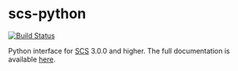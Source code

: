 scs-python
===

[![Build Status](https://github.com/bodono/scs-python/actions/workflows/test.yml/badge.svg)](https://github.com/bodono/scs-python/actions/workflows/test.yml)

Python interface for [SCS](https://github.com/cvxgrp/scs) 3.0.0 and higher.
The full documentation is available [here](https://www.cvxgrp.org/scs/).
